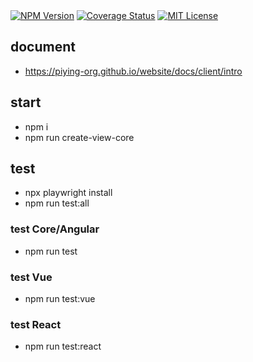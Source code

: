 <div><a href="https://www.npmjs.com/package/@piying/view-core"><img src="https://img.shields.io/npm/v/@piying/view-core" alt="NPM Version" /></a> <a href="https://coveralls.io/github/piying-org/piying-view?branch=main"><img src="https://coveralls.io/repos/github/piying-org/piying-view/badge.svg" alt="Coverage Status" ></a> <a href=""><img src="https://img.shields.io/badge/License-MIT-teal.svg" alt="MIT License" /></a></div>

## document

- https://piying-org.github.io/website/docs/client/intro

## start

- npm i
- npm run create-view-core

## test

- npx playwright install
- npm run test:all

### test Core/Angular

- npm run test

### test Vue

- npm run test:vue

### test React

- npm run test:react
